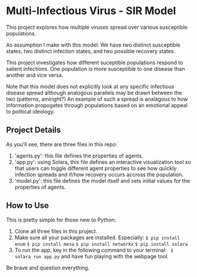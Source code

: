 # Multi-Infectious Virus - SIR Model #
This project explores how multiple viruses spread over various susceptible populations.

As assumption I make with this model:
We have two distinct susceptible states, two distinct infection states, and two possible recovery states.

This project investigates how different suceptible populations respond to salient infections. One population is more susceptible to one disease than another and vice versa. 

Note that this model does not explicitly look at any specific infectious disease spread although analogous parallels may be drawn between the two (patterns, amiright?)
An example of such a spread is analagous to how information propogates through populations based on an emotional appeal to political ideology.

## Project Details ##
As you'll see, there are three files in this repo:
1. 'agents.py': this file defines the properties of agents.
2. 'app.py': using Solara, this file defines an interactive visualization tool so that users can toggle different agent properties to see how quickly infection spreads and if/how recovery occurs accross the population.
3. 'model.py': this file defines the model itself and sets initial values for the properties of agents. 

## How to Use ##
This is pretty simple for those new to Python:
1. Clone all three files in this project.
2. Make sure all your packages are installed. Especially:
```` $ pip install enum ````
```` $ pip install mesa ````
```` $ pip install networkx ````
```` $ pip install solara ````
3. To run the app, key in the following command to your terminal:
```` $ solara run app.py````
and have fun playing with the webpage tool.

Be brave and question everything.
